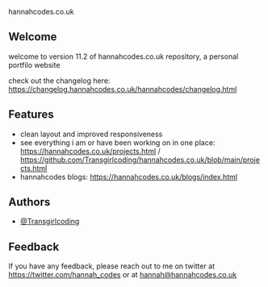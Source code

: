 
hannahcodes.co.uk
## Welcome

 welcome to version 11.2 of hannahcodes.co.uk repository, a personal portfilo website

check out the changelog here: https://changelog.hannahcodes.co.uk/hannahcodes/changelog.html

## Features

- clean layout and improved responsiveness 
- see everything i am or have been working on in one place: https://hannahcodes.co.uk/projects.html / https://github.com/Transgirlcoding/hannahcodes.co.uk/blob/main/projects.html
- hannahcodes blogs: https://hannahcodes.co.uk/blogs/index.html

  
## Authors

- [@Transgirlcoding](https://www.github.com/Transgirlcoding)

  
## Feedback

If you have any feedback, please reach out to me on twitter at https://twitter.com/hannah_codes or at hannah@hannahcodes.co.uk

  
